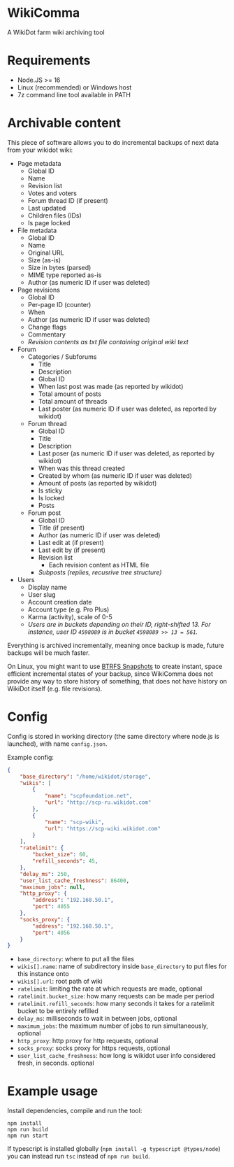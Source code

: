 
# WikiComma

A WikiDot farm wiki archiving tool

# Requirements

- Node.JS >= 16
- Linux (recommended) or Windows host
- 7z command line tool available in PATH

# Archivable content

This piece of software allows you to do incremental backups of next data from your wikidot wiki:

- Page metadata
	- Global ID
	- Name
	- Revision list
	- Votes and voters
	- Forum thread ID (if present)
	- Last updated
	- Children files (IDs)
	- Is page locked
- File metadata
	- Global ID
	- Name
	- Original URL
	- Size (as-is)
	- Size in bytes (parsed)
	- MIME type reported as-is
	- Author (as numeric ID if user was deleted)
- Page revisions
	- Global ID
	- Per-page ID (counter)
	- When
	- Author (as numeric ID if user was deleted)
	- Change flags
	- Commentary
	- *Revision contents as txt file containing original wiki text*
- Forum
	- Categories / Subforums
		- Title
		- Description
		- Global ID
		- When last post was made (as reported by wikidot)
		- Total amount of posts
		- Total amount of threads
		- Last poster (as numeric ID if user was deleted, as reported by wikidot)
	- Forum thread
		- Global ID
		- Title
		- Description
		- Last poser (as numeric ID if user was deleted, as reported by wikidot)
		- When was this thread created
		- Created by whom (as numeric ID if user was deleted)
		- Amount of posts (as reported by wikidot)
		- Is sticky
		- Is locked
		- Posts
	- Forum post
		- Global ID
		- Title (if present)
		- Author (as numeric ID if user was deleted)
		- Last edit at (if present)
		- Last edit by (if present)
		- Revision list
			- Each revision content as HTML file
		- *Subposts (replies, recusrive tree structure)*
- Users
	- Display name
	- User slug
	- Account creation date
	- Account type (e.g. Pro Plus)
	- Karma (activity), scale of 0-5
	- *Users are in buckets depending on their ID, right-shifted 13. For instance, user ID `4598089` is in bucket `4598089 >> 13 = 561`.*

Everything is archived incrementally, meaning once backup is made, future backups will be much faster.

On Linux, you might want to use [BTRFS Snapshots](https://btrfs.wiki.kernel.org/index.php/SysadminGuide#Snapshots) to create instant, space efficient incremental states of your backup, since WikiComma does not provide any way to store history of something, that does not have history on WikiDot itself (e.g. file revisions).

# Config

Config is stored in working directory (the same directory where node.js is launched), with name `config.json`.

Example config:

```json
{
	"base_directory": "/home/wikidot/storage",
	"wikis": [
		{
			"name": "scpfoundation.net",
			"url": "http://scp-ru.wikidot.com"
		},
		{
			"name": "scp-wiki",
			"url": "https://scp-wiki.wikidot.com"
		}
	],
	"ratelimit": {
		"bucket_size": 60,
		"refill_seconds": 45,
	},
	"delay_ms": 250,
	"user_list_cache_freshness": 86400,
	"maximum_jobs": null,
	"http_proxy": {
		"address": "192.168.50.1",
		"port": 4055
	},
	"socks_proxy": {
		"address": "192.168.50.1",
		"port": 4056
	}
}
```

- `base_directory`: where to put all the files
- `wikis[].name`: name of subdirectory inside `base_directory` to put files for this instance onto
- `wikis[].url`: root path of wiki
- `ratelimit`: limiting the rate at which requests are made, optional
- `ratelimit.bucket_size`: how many requests can be made per period
- `ratelimit.refill_seconds`: how many seconds it takes for a ratelimit bucket to be entirely refilled
- `delay_ms`: milliseconds to wait in between jobs, optional
- `maximum_jobs`: the maximum number of jobs to run simultaneously, optional
- `http_proxy`: http proxy for http requests, optional
- `socks_proxy`: socks proxy for https requests, optional
- `user_list_cache_freshness`: how long is wikidot user info considered fresh, in seconds. optional

# Example usage

Install dependencies, compile and run the tool:

```
npm install
npm run build
npm run start
```

If typescript is installed globally (`npm install -g typescript @types/node`) you can instead run `tsc` instead of `npm run build`.
